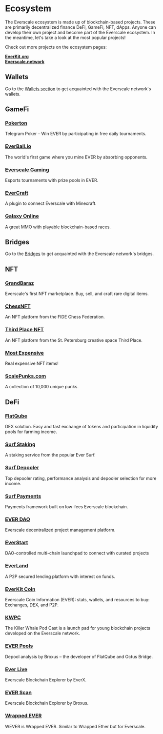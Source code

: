 # Ecosystem

The Everscale ecosystem is made up of blockchain-based projects. These are primarily decentralized finance DeFi, GameFi, NFT, dApps. Anyone can develop their own project and become part of the Everscale ecosystem.
In the meantime, let's take a look at the most popular projects!

Check out more projects on the ecosystem pages:  

**[EverKit.org](https://everkit.org/en/newcomers?page=ecoprojects)**    
**[Everscale.network](https://everscale.network/ecosystem)**

## Wallets

Go to the [Wallets section](exchangewallets.md) to get acquainted with the Everscale network's wallets.

## GameFi

### [Pokerton](https://pokerton.io/)

Telegram Poker – Win EVER by participating in free daily tournaments.

### [EverBall.io](https://everball.io/)

The world's first game where you mine EVER by absorbing opponents.

### [Everscale Gaming](https://everscale.gg/tournaments)

Esports tournaments with prize pools in EVER.

### [EverCraft](https://github.com/vp-mazekine/EverCraft)

A plugin to connect Everscale with Minecraft.

### [Galaxy Online](https://galaxyonline.io/)

A great MMO with playable blockchain-based races.

## Bridges

Go to the [Bridges](bridges.md) to get acquainted with the Everscale network's bridges.

## NFT

### [GrandBaraz](https://grandbazar.io/)

Everscale's first NFT marketplace. Buy, sell, and craft rare digital items.

### [ChessNFT](https://chessnft.com/)

An NFT platform from the FIDE Chess Federation.

### [Third Place NFT](https://nft.third.place/) 

An NFT platform from the St. Petersburg creative space Third Place.

### [Most Expensive](https://mostexpensive.io/)

Real expensive NFT items!

### [ScalePunks.com](https://scalepunks.com/)

A collection of 10,000 unique punks.

## DeFi

### [FlatQube](https://flatqube.io/)

DEX solution. Easy and fast exchange of tokens and participation in liquidity pools for farming income.

### [Surf Staking](https://ever.surf/staking/)

A staking service from the popular Ever Surf.

### [Surf Depooler](https://ever.surf/depooler/)

Top depooler rating, performance analysis and depooler selection for more income.

### [Surf Payments](https://payments.surf/)

Payments framework built on low-fees  Everscale blockchain.

### [EVER DAO](https://everdao.net/)

Everscale decentralized project management platform.

### [EverStart](https://everstart.io/)

DAO-controlled multi-chain launchpad to connect with curated projects

### [EverLand](https://everlend.app/)

A P2P secured lending platform with interest on funds.

### [EverKit Coin](https://everkit.org/coin)

Everscale Coin Information (EVER): stats, wallets, and resources to buy: Exchanges, DEX, and P2P.

### [KWPC](https://kwpc.show/)

The Killer Whale Pod Cast is a launch pad for young blockchain projects developed on the Everscale network.

### [EVER Pools](https://everpools.io/)

Depool analysis by Broxus – the developer of FlatQube and Octus Bridge.

### [Ever Live](https://ever.live/)

Everscale Blockchain Explorer by EverX.

### [EVER Scan](https://tonscan.io/)

Everscale Blockchain Explorer by Broxus.

### [Wrapped EVER](https://wrappedever.io/)

WEVER is Wrapped EVER. Similar to Wrapped Ether but for Everscale.

